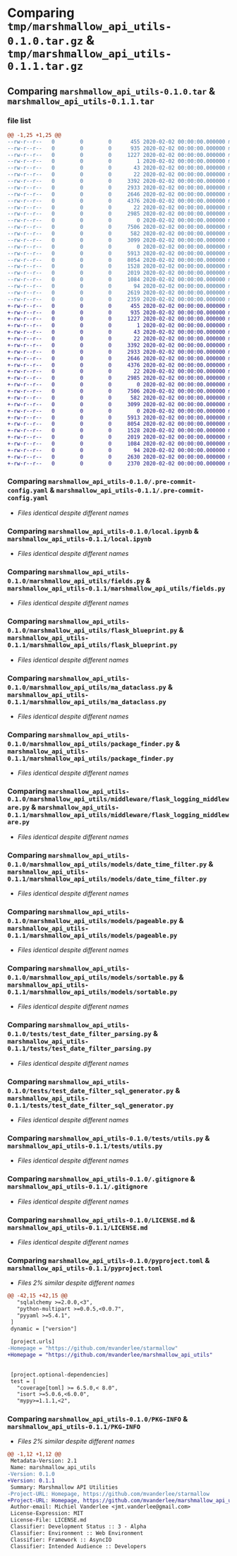# Comparing `tmp/marshmallow_api_utils-0.1.0.tar.gz` & `tmp/marshmallow_api_utils-0.1.1.tar.gz`

## Comparing `marshmallow_api_utils-0.1.0.tar` & `marshmallow_api_utils-0.1.1.tar`

### file list

```diff
@@ -1,25 +1,25 @@
--rw-r--r--   0        0        0      455 2020-02-02 00:00:00.000000 marshmallow_api_utils-0.1.0/.editorconfig
--rw-r--r--   0        0        0      935 2020-02-02 00:00:00.000000 marshmallow_api_utils-0.1.0/.pre-commit-config.yaml
--rw-r--r--   0        0        0     1227 2020-02-02 00:00:00.000000 marshmallow_api_utils-0.1.0/local.ipynb
--rw-r--r--   0        0        0        1 2020-02-02 00:00:00.000000 marshmallow_api_utils-0.1.0/.ruff_cache/.gitignore
--rw-r--r--   0        0        0       43 2020-02-02 00:00:00.000000 marshmallow_api_utils-0.1.0/.ruff_cache/CACHEDIR.TAG
--rw-r--r--   0        0        0       22 2020-02-02 00:00:00.000000 marshmallow_api_utils-0.1.0/marshmallow_api_utils/__init__.py
--rw-r--r--   0        0        0     3392 2020-02-02 00:00:00.000000 marshmallow_api_utils-0.1.0/marshmallow_api_utils/fields.py
--rw-r--r--   0        0        0     2933 2020-02-02 00:00:00.000000 marshmallow_api_utils-0.1.0/marshmallow_api_utils/flask_blueprint.py
--rw-r--r--   0        0        0     2646 2020-02-02 00:00:00.000000 marshmallow_api_utils-0.1.0/marshmallow_api_utils/ma_dataclass.py
--rw-r--r--   0        0        0     4376 2020-02-02 00:00:00.000000 marshmallow_api_utils-0.1.0/marshmallow_api_utils/package_finder.py
--rw-r--r--   0        0        0       22 2020-02-02 00:00:00.000000 marshmallow_api_utils-0.1.0/marshmallow_api_utils/middleware/__init__.py
--rw-r--r--   0        0        0     2985 2020-02-02 00:00:00.000000 marshmallow_api_utils-0.1.0/marshmallow_api_utils/middleware/flask_logging_middleware.py
--rw-r--r--   0        0        0        0 2020-02-02 00:00:00.000000 marshmallow_api_utils-0.1.0/marshmallow_api_utils/models/__init__.py
--rw-r--r--   0        0        0     7506 2020-02-02 00:00:00.000000 marshmallow_api_utils-0.1.0/marshmallow_api_utils/models/date_time_filter.py
--rw-r--r--   0        0        0      582 2020-02-02 00:00:00.000000 marshmallow_api_utils-0.1.0/marshmallow_api_utils/models/pageable.py
--rw-r--r--   0        0        0     3099 2020-02-02 00:00:00.000000 marshmallow_api_utils-0.1.0/marshmallow_api_utils/models/sortable.py
--rw-r--r--   0        0        0        0 2020-02-02 00:00:00.000000 marshmallow_api_utils-0.1.0/tests/__init__.py
--rw-r--r--   0        0        0     5913 2020-02-02 00:00:00.000000 marshmallow_api_utils-0.1.0/tests/test_date_filter_parsing.py
--rw-r--r--   0        0        0     8054 2020-02-02 00:00:00.000000 marshmallow_api_utils-0.1.0/tests/test_date_filter_sql_generator.py
--rw-r--r--   0        0        0     1528 2020-02-02 00:00:00.000000 marshmallow_api_utils-0.1.0/tests/utils.py
--rw-r--r--   0        0        0     2019 2020-02-02 00:00:00.000000 marshmallow_api_utils-0.1.0/.gitignore
--rw-r--r--   0        0        0     1084 2020-02-02 00:00:00.000000 marshmallow_api_utils-0.1.0/LICENSE.md
--rw-r--r--   0        0        0       94 2020-02-02 00:00:00.000000 marshmallow_api_utils-0.1.0/README.md
--rw-r--r--   0        0        0     2619 2020-02-02 00:00:00.000000 marshmallow_api_utils-0.1.0/pyproject.toml
--rw-r--r--   0        0        0     2359 2020-02-02 00:00:00.000000 marshmallow_api_utils-0.1.0/PKG-INFO
+-rw-r--r--   0        0        0      455 2020-02-02 00:00:00.000000 marshmallow_api_utils-0.1.1/.editorconfig
+-rw-r--r--   0        0        0      935 2020-02-02 00:00:00.000000 marshmallow_api_utils-0.1.1/.pre-commit-config.yaml
+-rw-r--r--   0        0        0     1227 2020-02-02 00:00:00.000000 marshmallow_api_utils-0.1.1/local.ipynb
+-rw-r--r--   0        0        0        1 2020-02-02 00:00:00.000000 marshmallow_api_utils-0.1.1/.ruff_cache/.gitignore
+-rw-r--r--   0        0        0       43 2020-02-02 00:00:00.000000 marshmallow_api_utils-0.1.1/.ruff_cache/CACHEDIR.TAG
+-rw-r--r--   0        0        0       22 2020-02-02 00:00:00.000000 marshmallow_api_utils-0.1.1/marshmallow_api_utils/__init__.py
+-rw-r--r--   0        0        0     3392 2020-02-02 00:00:00.000000 marshmallow_api_utils-0.1.1/marshmallow_api_utils/fields.py
+-rw-r--r--   0        0        0     2933 2020-02-02 00:00:00.000000 marshmallow_api_utils-0.1.1/marshmallow_api_utils/flask_blueprint.py
+-rw-r--r--   0        0        0     2646 2020-02-02 00:00:00.000000 marshmallow_api_utils-0.1.1/marshmallow_api_utils/ma_dataclass.py
+-rw-r--r--   0        0        0     4376 2020-02-02 00:00:00.000000 marshmallow_api_utils-0.1.1/marshmallow_api_utils/package_finder.py
+-rw-r--r--   0        0        0       22 2020-02-02 00:00:00.000000 marshmallow_api_utils-0.1.1/marshmallow_api_utils/middleware/__init__.py
+-rw-r--r--   0        0        0     2985 2020-02-02 00:00:00.000000 marshmallow_api_utils-0.1.1/marshmallow_api_utils/middleware/flask_logging_middleware.py
+-rw-r--r--   0        0        0        0 2020-02-02 00:00:00.000000 marshmallow_api_utils-0.1.1/marshmallow_api_utils/models/__init__.py
+-rw-r--r--   0        0        0     7506 2020-02-02 00:00:00.000000 marshmallow_api_utils-0.1.1/marshmallow_api_utils/models/date_time_filter.py
+-rw-r--r--   0        0        0      582 2020-02-02 00:00:00.000000 marshmallow_api_utils-0.1.1/marshmallow_api_utils/models/pageable.py
+-rw-r--r--   0        0        0     3099 2020-02-02 00:00:00.000000 marshmallow_api_utils-0.1.1/marshmallow_api_utils/models/sortable.py
+-rw-r--r--   0        0        0        0 2020-02-02 00:00:00.000000 marshmallow_api_utils-0.1.1/tests/__init__.py
+-rw-r--r--   0        0        0     5913 2020-02-02 00:00:00.000000 marshmallow_api_utils-0.1.1/tests/test_date_filter_parsing.py
+-rw-r--r--   0        0        0     8054 2020-02-02 00:00:00.000000 marshmallow_api_utils-0.1.1/tests/test_date_filter_sql_generator.py
+-rw-r--r--   0        0        0     1528 2020-02-02 00:00:00.000000 marshmallow_api_utils-0.1.1/tests/utils.py
+-rw-r--r--   0        0        0     2019 2020-02-02 00:00:00.000000 marshmallow_api_utils-0.1.1/.gitignore
+-rw-r--r--   0        0        0     1084 2020-02-02 00:00:00.000000 marshmallow_api_utils-0.1.1/LICENSE.md
+-rw-r--r--   0        0        0       94 2020-02-02 00:00:00.000000 marshmallow_api_utils-0.1.1/README.md
+-rw-r--r--   0        0        0     2630 2020-02-02 00:00:00.000000 marshmallow_api_utils-0.1.1/pyproject.toml
+-rw-r--r--   0        0        0     2370 2020-02-02 00:00:00.000000 marshmallow_api_utils-0.1.1/PKG-INFO
```

### Comparing `marshmallow_api_utils-0.1.0/.pre-commit-config.yaml` & `marshmallow_api_utils-0.1.1/.pre-commit-config.yaml`

 * *Files identical despite different names*

### Comparing `marshmallow_api_utils-0.1.0/local.ipynb` & `marshmallow_api_utils-0.1.1/local.ipynb`

 * *Files identical despite different names*

### Comparing `marshmallow_api_utils-0.1.0/marshmallow_api_utils/fields.py` & `marshmallow_api_utils-0.1.1/marshmallow_api_utils/fields.py`

 * *Files identical despite different names*

### Comparing `marshmallow_api_utils-0.1.0/marshmallow_api_utils/flask_blueprint.py` & `marshmallow_api_utils-0.1.1/marshmallow_api_utils/flask_blueprint.py`

 * *Files identical despite different names*

### Comparing `marshmallow_api_utils-0.1.0/marshmallow_api_utils/ma_dataclass.py` & `marshmallow_api_utils-0.1.1/marshmallow_api_utils/ma_dataclass.py`

 * *Files identical despite different names*

### Comparing `marshmallow_api_utils-0.1.0/marshmallow_api_utils/package_finder.py` & `marshmallow_api_utils-0.1.1/marshmallow_api_utils/package_finder.py`

 * *Files identical despite different names*

### Comparing `marshmallow_api_utils-0.1.0/marshmallow_api_utils/middleware/flask_logging_middleware.py` & `marshmallow_api_utils-0.1.1/marshmallow_api_utils/middleware/flask_logging_middleware.py`

 * *Files identical despite different names*

### Comparing `marshmallow_api_utils-0.1.0/marshmallow_api_utils/models/date_time_filter.py` & `marshmallow_api_utils-0.1.1/marshmallow_api_utils/models/date_time_filter.py`

 * *Files identical despite different names*

### Comparing `marshmallow_api_utils-0.1.0/marshmallow_api_utils/models/pageable.py` & `marshmallow_api_utils-0.1.1/marshmallow_api_utils/models/pageable.py`

 * *Files identical despite different names*

### Comparing `marshmallow_api_utils-0.1.0/marshmallow_api_utils/models/sortable.py` & `marshmallow_api_utils-0.1.1/marshmallow_api_utils/models/sortable.py`

 * *Files identical despite different names*

### Comparing `marshmallow_api_utils-0.1.0/tests/test_date_filter_parsing.py` & `marshmallow_api_utils-0.1.1/tests/test_date_filter_parsing.py`

 * *Files identical despite different names*

### Comparing `marshmallow_api_utils-0.1.0/tests/test_date_filter_sql_generator.py` & `marshmallow_api_utils-0.1.1/tests/test_date_filter_sql_generator.py`

 * *Files identical despite different names*

### Comparing `marshmallow_api_utils-0.1.0/tests/utils.py` & `marshmallow_api_utils-0.1.1/tests/utils.py`

 * *Files identical despite different names*

### Comparing `marshmallow_api_utils-0.1.0/.gitignore` & `marshmallow_api_utils-0.1.1/.gitignore`

 * *Files identical despite different names*

### Comparing `marshmallow_api_utils-0.1.0/LICENSE.md` & `marshmallow_api_utils-0.1.1/LICENSE.md`

 * *Files identical despite different names*

### Comparing `marshmallow_api_utils-0.1.0/pyproject.toml` & `marshmallow_api_utils-0.1.1/pyproject.toml`

 * *Files 2% similar despite different names*

```diff
@@ -42,15 +42,15 @@
   "sqlalchemy >=2.0.0,<3",
   "python-multipart >=0.0.5,<0.0.7",
   "pyyaml >=5.4.1",
 ]
 dynamic = ["version"]
 
 [project.urls]
-Homepage = "https://github.com/mvanderlee/starmallow"
+Homepage = "https://github.com/mvanderlee/marshmallow_api_utils"
 
 
 [project.optional-dependencies]
 test = [
   "coverage[toml] >= 6.5.0,< 8.0",
   "isort >=5.0.6,<6.0.0",
   "mypy>=1.1.1,<2",
```

### Comparing `marshmallow_api_utils-0.1.0/PKG-INFO` & `marshmallow_api_utils-0.1.1/PKG-INFO`

 * *Files 2% similar despite different names*

```diff
@@ -1,12 +1,12 @@
 Metadata-Version: 2.1
 Name: marshmallow_api_utils
-Version: 0.1.0
+Version: 0.1.1
 Summary: Marshmallow API Utilities
-Project-URL: Homepage, https://github.com/mvanderlee/starmallow
+Project-URL: Homepage, https://github.com/mvanderlee/marshmallow_api_utils
 Author-email: Michiel Vanderlee <jmt.vanderlee@gmail.com>
 License-Expression: MIT
 License-File: LICENSE.md
 Classifier: Development Status :: 3 - Alpha
 Classifier: Environment :: Web Environment
 Classifier: Framework :: AsyncIO
 Classifier: Intended Audience :: Developers
```


